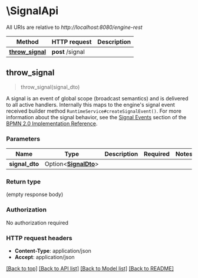 # \SignalApi

All URIs are relative to *http://localhost:8080/engine-rest*

Method | HTTP request | Description
------------- | ------------- | -------------
[**throw_signal**](SignalApi.md#throw_signal) | **post** /signal | 



## throw_signal

> throw_signal(signal_dto)


A signal is an event of global scope (broadcast semantics) and is delivered to all active handlers. Internally this maps to the engine's signal event received builder method `RuntimeService#createSignalEvent()`. For more information about the signal behavior, see the [Signal Events](https://docs.camunda.org/manual/7.14/reference/bpmn20/events/signal-events/) section of the [BPMN 2.0 Implementation Reference](https://docs.camunda.org/manual/7.14/reference/bpmn20/).

### Parameters


Name | Type | Description  | Required | Notes
------------- | ------------- | ------------- | ------------- | -------------
**signal_dto** | Option<[**SignalDto**](SignalDto.md)> |  |  |

### Return type

 (empty response body)

### Authorization

No authorization required

### HTTP request headers

- **Content-Type**: application/json
- **Accept**: application/json

[[Back to top]](#) [[Back to API list]](../README.md#documentation-for-api-endpoints) [[Back to Model list]](../README.md#documentation-for-models) [[Back to README]](../README.md)

